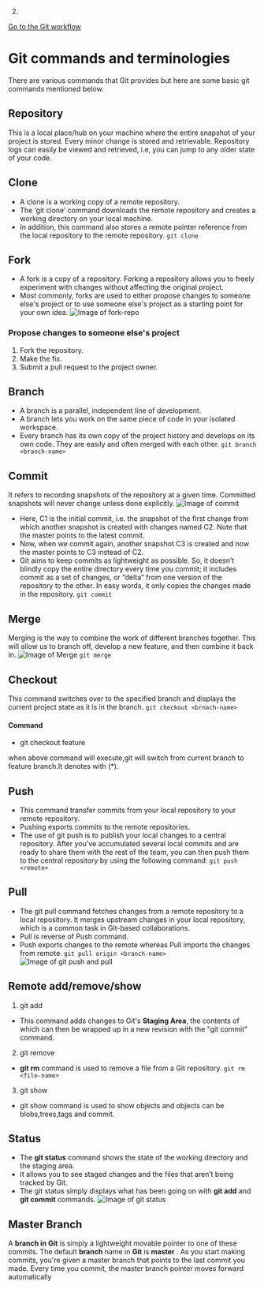 2.

[Go to the Git workflow](https://github.com/hkstone14/Team-Project-1/blob/master/Git_workflow.md)

# Git commands and terminologies

There are various commands that Git provides but here are some basic git commands mentioned below.

## Repository
This is a local place/hub on your machine where the entire snapshot of your project is stored. Every minor change is stored and retrievable. Repository logs can easily be viewed and retrieved, i.e, you can jump to any older state of your code.

## Clone
* A clone is a working copy of a remote repository.
* The ‘git clone’ command downloads the remote repository and creates a working directory on your local machine.
* In addition, this command also stores a remote pointer reference from the local repository to the remote repository.
```git clone```

## Fork
* A fork is a copy of a repository. Forking a repository allows you to freely experiment with changes without affecting the original project.
* Most commonly, forks are used to either propose changes to someone else's project or to use someone else's project as a starting point for your own idea.
![Image of fork-repo](https://info201-s17.github.io/book/m16-imgs/fork-repo.png)

### Propose changes to someone else's project
1. Fork the repository.
2. Make the fix.
3. Submit a pull request to the project owner.

## Branch
* A branch is a parallel, independent line of development.
* A branch lets you work on the same piece of code in your isolated workspace.
* Every branch has its own copy of the project history and develops on its own code. They are easily and often merged with each other.
```git branch <branch-name>```

## Commit
It refers to recording snapshots of the repository at a given time. Committed snapshots will never change unless done explicitly.
![Image of commit](https://d1jnx9ba8s6j9r.cloudfront.net/blog/wp-content/uploads/2016/11/Git-Commit-Workflow-Git-Tutorial-10-Edureka-768x327.png)
* Here, C1 is the initial commit, i.e. the snapshot of the first change from which another snapshot is created with changes named C2. Note that the master points to the latest commit.
* Now, when we commit again, another snapshot C3 is created and now the master points to C3 instead of C2.
* Git aims to keep commits as lightweight as possible. So, it doesn’t blindly copy the entire directory every time you commit; it includes commit as a set of changes, or “delta” from one version of the repository to the other. In easy words, it only copies the changes made in the repository.
```git commit```

## Merge
Merging is the way to combine the work of different branches together. This will allow us to branch off, develop a new feature, and then combine it back in.
![Image of Merge](https://wac-cdn.atlassian.com/dam/jcr:86eba9ec-9391-45ea-800a-948cec1f2ed7/Branch-2.png?cdnVersion=kb)
```git merge```

## Checkout 
This command switches over to the specified branch and displays the current project state as it is in the branch.
```git checkout <brnach-name>```
#### Command
* git checkout feature

when above command will execute,git will switch from current branch to feature branch.It denotes with (*).

## Push
* This command transfer commits from your local repository to your remote repository.
* Pushing exports commits to the remote repositories.
* The use of  git push is to publish your local changes to a central repository. After you’ve accumulated several local commits and are ready to share them with the rest of the team, you can then push them to the central repository by using the following command:
```git push <remote>```

## Pull
* The git pull command fetches changes from a remote repository to a local repository. It merges upstream changes in your local repository, which is a common task in Git-based collaborations.
* Pull is reverse of Push command.
* Push exports changes to the remote whereas Pull imports the changes from remote.
```git pull origin <branch-name>```
![Image of git push and pull](https://static.javatpoint.com/tutorial/git/images/git-push.png)

## Remote add/remove/show
1. git add
* This command adds changes to Git's **Staging Area**, the contents of which can then be wrapped up in a new revision with the "git commit" command.
2. git remove
* **git rm** command is used to remove a file from a Git repository.
```git rm <file-name>```
3. git show
* git show command is used to show objects and objects can be blobs,trees,tags and commit.

## Status
* The **git status** command shows the state of the working directory and the staging area.
* It allows you to see staged changes and the files that aren’t being tracked by Git.
* The git status simply displays what has been going on with **git add** and **git commit** commands.
 ![Image of git status](https://miro.medium.com/max/1668/1*zLxE3Deuc2ePubedcXvlnQ.png)
    
## Master Branch
A **branch in Git** is simply a lightweight movable pointer to one of these commits. The default **branch** name in **Git** is **master** . As you start making commits, you're given a master branch that points to the last commit you made. Every time you commit, the master branch pointer moves forward automatically
    

    